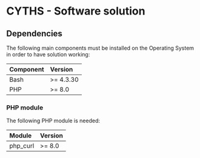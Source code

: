 # CYTHS - Software solution

## Dependencies

The following main components must be installed on the Operating System in order to have solution working:

 | Component | Version   |
 |:----------|:----------|
 | Bash      | >= 4.3.30 |
 | PHP       | >= 8.0    |
 
### PHP module

The following PHP module is needed:

 | Module              | Version |
 |:--------------------|:--------|
 | php_curl            | >= 8.0  |
